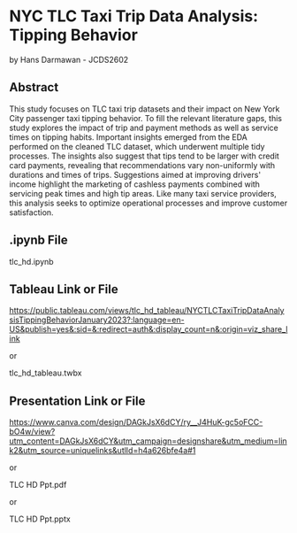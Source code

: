 # NYC TLC Taxi Trip Data Analysis: Tipping Behavior
by Hans Darmawan - JCDS2602

## Abstract
This study focuses on TLC taxi trip datasets and their impact on New York City passenger taxi tipping behavior. To fill the relevant literature gaps, this study explores the impact of trip and payment methods as well as service times on tipping habits. Important insights emerged from the EDA performed on the cleaned TLC dataset, which underwent multiple tidy processes. The insights also suggest that tips tend to be larger with credit card payments, revealing that recommendations vary non-uniformly with durations and times of trips. Suggestions aimed at improving drivers' income highlight the marketing of cashless payments combined with servicing peak times and high tip areas. Like many taxi service providers, this analysis seeks to optimize operational processes and improve customer satisfaction.

## .ipynb File
tlc_hd.ipynb

## Tableau Link or File
https://public.tableau.com/views/tlc_hd_tableau/NYCTLCTaxiTripDataAnalysisTippingBehaviorJanuary2023?:language=en-US&publish=yes&:sid=&:redirect=auth&:display_count=n&:origin=viz_share_link

or

tlc_hd_tableau.twbx

## Presentation Link or File
https://www.canva.com/design/DAGkJsX6dCY/ry__J4HuK-gc5oFCC-bO4w/view?utm_content=DAGkJsX6dCY&utm_campaign=designshare&utm_medium=link2&utm_source=uniquelinks&utlId=h4a626bfe4a#1

or

TLC HD Ppt.pdf

or

TLC HD Ppt.pptx